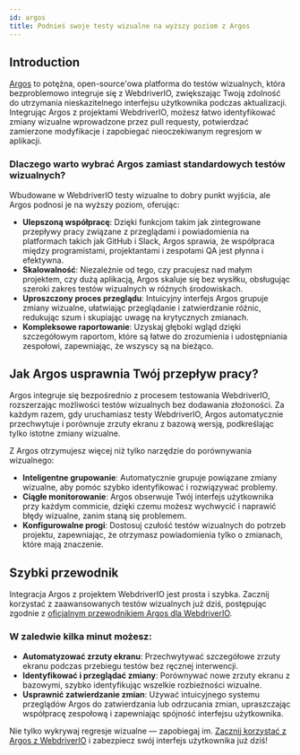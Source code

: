```yaml
---
id: argos
title: Podnieś swoje testy wizualne na wyższy poziom z Argos
---
```


## Introduction

[Argos](https://argos-ci.com/?utm_source=webdriverio&utm_medium=partnered&utm_campaign=documentation) to potężna, open-source'owa platforma do testów wizualnych, która bezproblemowo integruje się z WebdriverIO, zwiększając Twoją zdolność do utrzymania nieskazitelnego interfejsu użytkownika podczas aktualizacji. Integrując Argos z projektami WebdriverIO, możesz łatwo identyfikować zmiany wizualne wprowadzone przez pull requesty, potwierdzać zamierzone modyfikacje i zapobiegać nieoczekiwanym regresjom w aplikacji.

### Dlaczego warto wybrać Argos zamiast standardowych testów wizualnych?

Wbudowane w WebdriverIO testy wizualne to dobry punkt wyjścia, ale Argos podnosi je na wyższy poziom, oferując:

-   **Ulepszoną współpracę**: Dzięki funkcjom takim jak zintegrowane przepływy pracy związane z przeglądami i powiadomienia na platformach takich jak GitHub i Slack, Argos sprawia, że współpraca między programistami, projektantami i zespołami QA jest płynna i efektywna.
-   **Skalowalność**: Niezależnie od tego, czy pracujesz nad małym projektem, czy dużą aplikacją, Argos skaluje się bez wysiłku, obsługując szeroki zakres testów wizualnych w różnych środowiskach.
-   **Uproszczony proces przeglądu**: Intuicyjny interfejs Argos grupuje zmiany wizualne, ułatwiając przeglądanie i zatwierdzanie różnic, redukując szum i skupiając uwagę na krytycznych zmianach.
-   **Kompleksowe raportowanie**: Uzyskaj głęboki wgląd dzięki szczegółowym raportom, które są łatwe do zrozumienia i udostępniania zespołowi, zapewniając, że wszyscy są na bieżąco.

## Jak Argos usprawnia Twój przepływ pracy?

Argos integruje się bezpośrednio z procesem testowania WebdriverIO, rozszerzając możliwości testów wizualnych bez dodawania złożoności. Za każdym razem, gdy uruchamiasz testy WebdriverIO, Argos automatycznie przechwytuje i porównuje zrzuty ekranu z bazową wersją, podkreślając tylko istotne zmiany wizualne.

Z Argos otrzymujesz więcej niż tylko narzędzie do porównywania wizualnego:

-   **Inteligentne grupowanie**: Automatycznie grupuje powiązane zmiany wizualne, aby pomóc szybko identyfikować i rozwiązywać problemy.
-   **Ciągłe monitorowanie**: Argos obserwuje Twój interfejs użytkownika przy każdym commicie, dzięki czemu możesz wychwycić i naprawić błędy wizualne, zanim staną się problemem.
-   **Konfigurowalne progi**: Dostosuj czułość testów wizualnych do potrzeb projektu, zapewniając, że otrzymasz powiadomienia tylko o zmianach, które mają znaczenie.

## Szybki przewodnik

Integracja Argos z projektem WebdriverIO jest prosta i szybka. Zacznij korzystać z zaawansowanych testów wizualnych już dziś, postępując zgodnie z [oficjalnym przewodnikiem Argos dla WebdriverIO](https://argos-ci.com/docs/quickstart/webdriverio?utm_source=webdriverio&utm_medium=partnered&utm_campaign=documentation).

### W zaledwie kilka minut możesz:

-   **Automatyzować zrzuty ekranu**: Przechwytywać szczegółowe zrzuty ekranu podczas przebiegu testów bez ręcznej interwencji.
-   **Identyfikować i przeglądać zmiany**: Porównywać nowe zrzuty ekranu z bazowymi, szybko identyfikując wszelkie rozbieżności wizualne.
-   **Usprawnić zatwierdzanie zmian**: Używać intuicyjnego systemu przeglądów Argos do zatwierdzania lub odrzucania zmian, upraszczając współpracę zespołową i zapewniając spójność interfejsu użytkownika.

Nie tylko wykrywaj regresje wizualne — zapobiegaj im. [Zacznij korzystać z Argos z WebdriverIO](https://argos-ci.com/?utm_source=webdriverio&utm_medium=partnered&utm_campaign=documentation) i zabezpiecz swój interfejs użytkownika już dziś!
